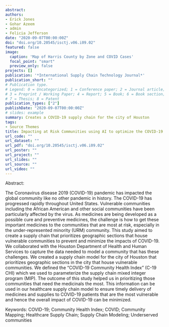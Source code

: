 ```yaml
---
abstract:
authors:
- Erick Jones
- Gohar Azeem
- admin
- Felicia Jefferson
date: "2020-09-07T00:00:00Z"
doi: "doi.org/10.20545/isctj.v06.i09.02"
featured: false
image:
  caption: 'Map of Harris County by Zone and COVID Cases'
  focal_point: "smart"
  preview_only: false
projects: []
publication: '*International Supply Chain Technology Journal*'
publication_short: ""
# Publication type.
# Legend: 0 = Uncategorized; 1 = Conference paper; 2 = Journal article;
# 3 = Preprint / Working Paper; 4 = Report; 5 = Book; 6 = Book section;
# 7 = Thesis; 8 = Patent
publication_types: ["2"]
publishDate: "2020-09-07T00:00:00Z"
# slides: example
summary: Creates a COVID-19 supply chain for the city of Houston
tags:
- Source Themes
title: Impacting at Risk Communities using AI to optimize the COVID-19 Pandemic Therapeutics Supply Chain
url_code: ""
url_dataset: ""
url_pdf: "doi.org/10.20545/isctj.v06.i09.02"
url_poster: ""
url_project: ""
url_slides: ""
url_source: ""
url_video: ""
---
```


Abstract: 

The Coronavirus disease 2019 (COVID-19) pandemic has impacted the global community like no other pandemic in history. The COVID-19 has progressed rapidly throughout United States. Vulnerable communities including the African American and other social communities have been particularly affected by the virus. As medicines are being developed as a possible cure and preventive medicines, the challenge is how to get these important medicines to the communities that are most at risk, especially in the under-represented minority (URM) community. This study aimed to create a supply chain that prioritizes geographic sections that house vulnerable communities to prevent and minimize the impacts of COVID-19.
We collaborated with the Houston Department of Health and Human Services to capture the data needed to model a community that has these challenges. We created a supply chain model for the city of Houston that prioritizes geographic sections in the city that house vulnerable communities. We defined the “COVID-19 Community Health Index” (C-19 CHI) which we used to parameterize the supply chain mixed integer program (MIP). The outcome of this study helped us in prioritizing those communities that need the medicinals the most. This information can be used in our healthcare supply chain model to ensure timely delivery of medicines and supplies to COVID-19 patients that are the most vulnerable and hence the overall impact of COVID-19 can be minimized.

Keywords: COVID-19; Community Health Index; COVID; Community Mapping; Healthcare Supply Chain; Supply Chain Modeling; Underserved communities
